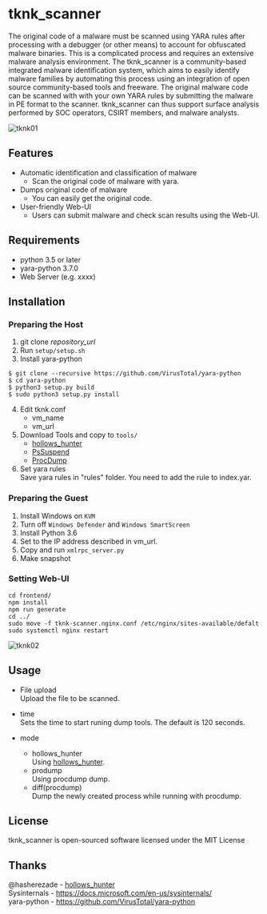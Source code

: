 tknk_scanner
===
The original code of a malware must be scanned using YARA rules after processing with a debugger (or other means) to account for obfuscated malware binaries. This is a complicated process and requires an extensive malware analysis environment. The tknk_scanner is a community-based integrated malware identification system, which aims to easily identify malware families by automating this process using an integration of open source community-based tools and freeware. The original malware code can be scanned with  with your own YARA rules by submitting the malware in PE format to the scanner. tknk_scanner can thus support surface analysis performed by SOC operators, CSIRT members, and malware analysts.

![tknk01](https://user-images.githubusercontent.com/18203311/45243627-9043d700-b32f-11e8-8b4d-62eed195b26c.PNG)

## Features
* Automatic identification and classification of malware
    * Scan the original code of malware with yara.
* Dumps original code of malware
    * You can easily get the original code. 
* User-friendly Web-UI
    * Users can submit malware and check scan results using the Web-UI.

## Requirements
* python 3.5 or later
* yara-python 3.7.0
* Web Server (e.g. xxxx)

## Installation

### Preparing the Host
1. git clone *repository_url*
2. Run `setup/setup.sh`
3. Install yara-python
  ```
$ git clone --recursive https://github.com/VirusTotal/yara-python
$ cd yara-python
$ python3 setup.py build
$ sudo python3 setup.py install
```
4. Edit tknk.conf
    * vm_name
    * vm_url
5. Download Tools and copy to `tools/`
    * [hollows_hunter](https://github.com/hasherezade/hollows_hunter)
    * [PsSuspend](https://docs.microsoft.com/en-us/sysinternals/downloads/pssuspend)
    * [ProcDump](https://docs.microsoft.com/en-us/sysinternals/downloads/procdump)
6. Set yara rules  
  Save yara rules in "rules" folder. You need to add the rule to index.yar.

### Preparing the Guest
1. Install Windows on `KVM`
2. Turn off `Windows Defender` and `Windows SmartScreen`
3. Install Python 3.6
4. Set to the IP address described in vm_url.
5. Copy and run `xmlrpc_server.py`
6. Make snapshot

### Setting Web-UI
```
cd frontend/
npm install
npm run generate
cd ../
sudo move -f tknk-scanner.nginx.conf /etc/nginx/sites-available/defalt
sudo systemctl nginx restart
```

![tknk02](https://user-images.githubusercontent.com/18203311/45243786-12340000-b330-11e8-8337-57d0b7effccc.png)

## Usage

* File upload  
Upload the file to be scanned.

* time  
Sets the time to start runing dump tools.
The default is 120 seconds.

* mode
    * hollows_hunter  
        Using [hollows_hunter](https://github.com/hasherezade/hollows_hunter).
    * prodump  
        Using procdump dump.
    * diff(procdump)  
        Dump the newly created process while running with procdump.

## License
tknk_scanner is open-sourced software licensed under the MIT License

## Thanks
@hasherezade - [hollows_hunter](https://github.com/hasherezade/hollows_hunter)  
Sysinternals - https://docs.microsoft.com/en-us/sysinternals/  
yara-python -  https://github.com/VirusTotal/yara-python  
